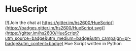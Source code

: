 # HueScript

[![Join the chat at https://gitter.im/hs2600/HueScript](https://badges.gitter.im/hs2600/HueScript.svg)](https://gitter.im/hs2600/HueScript?utm_source=badge&utm_medium=badge&utm_campaign=pr-badge&utm_content=badge)
Hue Script written in Python
